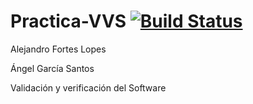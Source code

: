 # Practica-VVS [![Build Status](https://travis-ci.org/alejandrofortes/Practica-VVS.svg?branch=master)](https://travis-ci.org/alejandrofortes/Practica-VVS)


Alejandro Fortes Lopes

Ángel García Santos

Validación y verificación del Software
